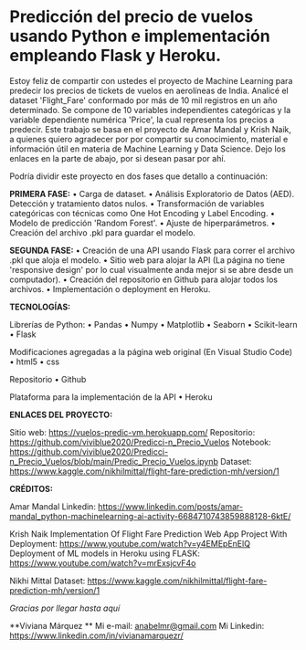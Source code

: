 # Predicción del precio de vuelos usando Python e implementación empleando Flask y Heroku.

Estoy feliz de compartir con ustedes el proyecto de Machine Learning para predecir los precios de tickets de vuelos en aerolíneas de India. Analicé el dataset 'Flight_Fare' conformado por más de 10 mil registros en un año determinado. Se compone de 10 variables independientes categóricas y la variable dependiente numérica 'Price', la cual representa los precios a predecir.
Este trabajo se basa en el proyecto de Amar Mandal y Krish Naik, a quienes quiero agradecer por por compartir su conocimiento, material e 
información útil en materia de Machine Learning y Data Science. Dejo los enlaces en la parte de abajo, por si desean pasar por ahí.

Podría dividir este proyecto en dos fases que detallo a continuación:

**PRIMERA FASE:**
• Carga de dataset. 
• Análisis Exploratorio de Datos (AED). Detección  y tratamiento datos nulos.
• Transformación de variables categóricas con técnicas como One Hot Encoding y Label Encoding.
• Modelo de predicción 'Random Forest'.
• Ajuste de hiperparámetros.
• Creación del archivo .pkl para guardar el modelo.

**SEGUNDA FASE:**
• Creación de una API usando Flask para correr el archivo .pkl que aloja el modelo.
• Sitio web para alojar la API (La página no tiene 'responsive design' por lo cual visualmente anda mejor si se abre desde un computador).
• Creación del repositorio en Github para alojar todos los archivos.
• Implementación o deployment en Heroku.

**TECNOLOGÍAS:**

Librerías de Python:
• Pandas
• Numpy
• Matplotlib
• Seaborn
• Scikit-learn
• Flask

Modificaciones agregadas a la página web original (En Visual Studio Code)
• html5
• css

Repositorio
• Github

Plataforma para la implementación de la API
• Heroku

**ENLACES DEL PROYECTO:**

Sitio web: https://vuelos-predic-vm.herokuapp.com/
Repositorio: https://github.com/viviblue2020/Predicci-n_Precio_Vuelos
Notebook: https://github.com/viviblue2020/Predicci-n_Precio_Vuelos/blob/main/Predic_Precio_Vuelos.ipynb
Dataset: https://www.kaggle.com/nikhilmittal/flight-fare-prediction-mh/version/1

**CRÉDITOS:**

Amar Mandal
Linkedin: https://www.linkedin.com/posts/amar-mandal_python-machinelearning-ai-activity-6684710743859888128-6ktE/

Krish Naik
Implementation Of Flight Fare Prediction Web App Project With Deployment: https://www.youtube.com/watch?v=y4EMEpEnElQ
Deployment of ML models in Heroku using FLASK: https://www.youtube.com/watch?v=mrExsjcvF4o

Nikhi Mittal
Dataset: https://www.kaggle.com/nikhilmittal/flight-fare-prediction-mh/version/1

*Gracias por llegar hasta aquí* 

**Viviana Márquez **
Mi e-mail: anabelmr@gmail.com
Mi Linkedin: https://www.linkedin.com/in/vivianamarquezr/
